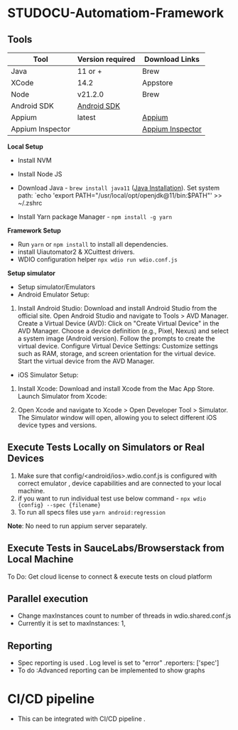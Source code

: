 # STUDOCU-Automatiom-Framework

## Tools
Tool | Version required | Download Links
-----|-----------|----------------
Java | 11 or +   | Brew 
XCode| 14.2      | Appstore
Node | v21.2.0   | Brew 
Android SDK | [Android SDK](https://developer.android.com/studio)
Appium | latest    | [Appium](https://appium.io/docs/en/about-appium/getting-started/?lang=en#installing-appium)
Appium Inspector |  | [Appium Inspector]( https://github.com/appium/appium-inspector/releases/tag/v2023.2.1)

**Local Setup**
- Install NVM
- Install Node JS
- Download Java - `brew install java11` ([Java Installation](https://medium.com/@kirebyte/using-homebrew-to-install-java-jdk11-on-macos-2021-4a90aa276f1c)). 
   Set system path: 
  `echo 'export PATH="/usr/local/opt/openjdk@11/bin:$PATH"' >> ~/.zshrc

- Install Yarn package Manager - `npm install -g yarn`

 **Framework Setup**
- Run `yarn` or `npm install` to install all dependencies.
- install Uiautomator2 & XCuittest drivers.
- WDIO configuration helper `npx wdio run wdio.conf.js`

 **Setup simulator**
- Setup simulator/Emulators 
 -  Android Emulator Setup:
  1. Install Android Studio:
    Download and install Android Studio from the official site.
    Open Android Studio and navigate to Tools > AVD Manager.
    Create a Virtual Device (AVD):
    Click on "Create Virtual Device" in the AVD Manager.
    Choose a device definition (e.g., Pixel, Nexus) and select a system image (Android version).
    Follow the prompts to create the virtual device.
    Configure Virtual Device Settings:
    Customize settings such as RAM, storage, and screen orientation for the virtual device.
    Start the virtual device from the AVD Manager.

- iOS Simulator Setup:
 1. Install Xcode:
    Download and install Xcode from the Mac App Store.
    Launch Simulator from Xcode:

 2. Open Xcode and navigate to Xcode > Open Developer Tool > Simulator.
    The Simulator window will open, allowing you to select different iOS device types and versions.

## Execute Tests Locally on Simulators or Real Devices
1. Make sure that config/<android/ios>.wdio.conf.js is configured with correct emulator , device capabilities and are connected to your local machine.
2. if you want to run individual test use below command -
`npx wdio {config} --spec {filename}`
3. To run all specs files use  `yarn android:regression` 

**Note**: No need to run appium server separately.

## Execute Tests in SauceLabs/Browserstack from Local Machine
To Do: Get cloud license to connect & execute tests on cloud platform 

## Parallel execution
- Change maxInstances count to number of threads in wdio.shared.conf.js
- Currently it is set to maxInstances: 1,

## Reporting 
- Spec reporting is used . Log level is set to "error" .reporters: ['spec']
- To do :Advanced reporting can be implemented to show graphs 

# CI/CD pipeline
- This can be integrated with CI/CD pipeline .

